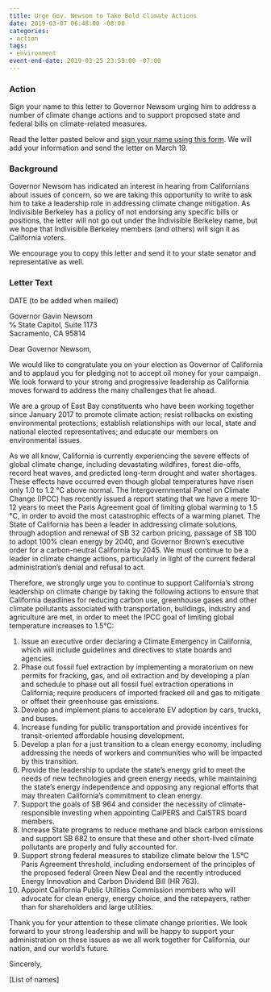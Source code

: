 ```yaml
---
title: Urge Gov. Newsom to Take Bold Climate Actions
date: 2019-03-07 06:48:00 -08:00
categories:
- action
tags:
- environment
event-end-date: 2019-03-25 23:59:00 -07:00
---
```


### Action
Sign your name to this letter to Governor Newsom urging him to address a number of climate change actions and to support proposed state and federal bills on climate-related measures.  

Read the letter pasted below and [sign your name using this form](https://goo.gl/forms/F2GE2098veQza31s2). We will add your information and send the letter on March 19.  

### Background
Governor Newsom has indicated an interest in hearing from Californians about issues of concern, so we are taking this opportunity to write to ask him to take a leadership role in addressing climate change mitigation. As Indivisible Berkeley has a policy of not endorsing any specific bills or positions, the letter will not go out under the Indivisible Berkeley name, but we hope that Indivisible Berkeley members (and others) will sign it as California voters.  

We encourage you to copy this letter and send it to your state senator and representative as well.  

### Letter Text
DATE (to be added when mailed)  

Governor Gavin Newsom  
℅ State Capitol, Suite 1173  
Sacramento, CA 95814  

Dear Governor Newsom,  

We would like to congratulate you on your election as Governor of California and to applaud you for pledging not to accept oil money for your campaign.  We look forward to your strong and progressive leadership as California moves forward to address the many challenges that lie ahead.  

We are a group of East Bay constituents who have been working together since January 2017 to promote climate action; resist rollbacks on existing environmental protections; establish relationships with our local, state and national elected representatives; and educate our members on environmental issues.  

As we all know, California is currently experiencing the severe effects of global climate change, including devastating wildfires, forest die-offs, record heat waves, and predicted long-term drought and water shortages. These effects have occurred even though global temperatures have risen only 1.0 to 1.2 °C above normal. The Intergovernmental Panel on Climate Change (IPCC) has recently issued a report stating that we have a mere 10-12 years to meet the Paris Agreement goal of limiting global warming to 1.5 °C, in order to avoid the most catastrophic effects of a warming planet. The State of California has been a leader in addressing climate solutions, through adoption and renewal of SB 32 carbon pricing, passage of SB 100 to adopt 100% clean energy by 2040, and Governor Brown’s executive order for a carbon-neutral California by 2045. We must continue to be a leader in climate change actions, particularly in light of the current federal administration’s denial and refusal to act.  

Therefore, we strongly urge you to continue to support California’s strong leadership on climate change by taking the following actions to ensure that California deadlines for reducing carbon use, greenhouse gases and other climate pollutants associated with transportation, buildings, industry and agriculture are met, in order to meet the IPCC goal of limiting global temperature increases to 1.5°C:  
1. Issue an executive order declaring a Climate Emergency in California, which will include guidelines and directives to state boards and agencies.  
2. Phase out fossil fuel extraction by implementing a moratorium on new permits for fracking, gas, and oil extraction and by developing a plan and schedule to phase out all fossil fuel extraction operations in California; require producers of imported fracked oil and gas to mitigate or offset their greenhouse gas emissions.  
3. Develop and implement plans to accelerate EV adoption by cars, trucks, and buses.  
4. Increase funding for public transportation and provide incentives for transit-oriented affordable housing development.  
5. Develop a plan for a just transition to a clean energy economy, including addressing the needs of workers and communities who will be impacted by this transition.  
6. Provide the leadership to update the state’s energy grid to meet the needs of new technologies and green energy needs, while maintaining the state’s energy independence and opposing any regional efforts that may threaten California’s commitment to clean energy.  
7. Support the goals of SB 964 and consider the necessity of climate-responsible investing when appointing CalPERS and CalSTRS board members.  
8. Increase State programs to reduce methane and black carbon emissions and support SB 682 to ensure that these and other short-lived climate pollutants are properly and fully accounted for.  
9. Support strong federal measures to stabilize climate below the 1.5°C Paris Agreement threshold, including endorsement of the principles of the proposed federal Green New Deal and the recently introduced Energy Innovation and Carbon Dividend Bill (HR 763).  
10. Appoint California Public Utilities Commission members who will advocate for clean energy, energy choice, and the ratepayers, rather than for shareholders and large utilities.  

Thank you for your attention to these climate change priorities. We look forward to your strong leadership and will be happy to support your administration on these issues as we all work together for California, our nation, and our world’s future.  

Sincerely,  

[List of names]

